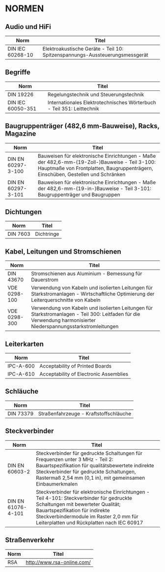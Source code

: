 # NORMEN

## Audio und HiFi
| Norm               | Titel |
|--------------------|-------|
| DIN IEC 60268-10   | Elektroakustische Geräte - Teil 10: Spitzenspannungs-Aussteuerungsmessgerät |

## Begriffe
| Norm               | Titel |
|--------------------|-------|
| DIN 19226          | Regelungstechnik und Steuerungstechnik |
| DIN IEC 60050-351  | Internationales Elektrotechnisches Wörterbuch - Teil 351: Leittechnik |

## Baugruppenträger (482,6 mm-Bauweise), Racks, Magazine
| Norm               | Titel |
|--------------------|-------|
| DIN EN 60297-3-100 | Bauweisen für elektronische Einrichtungen - Maße der 482,6-mm-(19-Zoll-)Bauweise - Teil 3-100: Hauptmaße von Frontplatten, Baugruppenträgern, Einschüben, Gestellen und Schränken |
| DIN EN 60297-3-101 | Bauweisen für elektronische Einrichtungen - Maße der 482,6-mm-(19-in-)Bauweise - Teil 3-101: Baugruppenträger und Baugruppen |

## Dichtungen
| Norm               | Titel |
|--------------------|-------|
| DIN 7603           | Dichtringe |

## Kabel, Leitungen und Stromschienen
| Norm               | Titel |
|--------------------|-------|
| DIN 43670          | Stromschienen aus Aluminium - Bemessung für Dauerstrom |
| VDE 0298-100       | Verwendung von Kabeln und isolierten Leitungen für Starkstromanlagen - Wirtschaftliche Optimierung der Leiterquerschnitte von Kabeln |
| VDE 0298-300       | Verwendung von Kabeln und isolierten Leitungen für Starkstromanlagen - Teil 300: Leitfaden für die Verwendung harmonisierter Niederspannungsstarkstromleitungen |

## Leiterkarten
| Norm               | Titel |
|--------------------|-------|
| IPC-A-600          | Acceptability of Printed Boards |
| IPC-A-610          | Acceptability of Electronic Assemblies |

## Schläuche
| Norm               | Titel |
|--------------------|-------|
| DIN 73379          | Straßenfahrzeuge - Kraftstoffschläuche |

## Steckverbinder
| Norm               | Titel |
|--------------------|-------|
| DIN EN 60603-2     | Steckverbinder für gedruckte Schaltungen für Frequenzen unter 3 MHz - Teil 2: Bauartspezifikation für qualitätsbewertete indirekte Steckverbinder für gedruckte Schaltungen, Rastermaß 2,54 mm (0,1 in), mit gemeinsamen Einbaumerkmalen |
| DIN EN 61076-4-101 | Steckverbinder für elektronische Einrichtungen - Teil 4-101: Steckverbinder für gedruckte Schaltungen mit bewerteter Qualität; Bauartspezifikation für indirekte Steckverbindermodule im Raster 2,0 mm für Leiterplatten und Rückplatten nach IEC 60917 |

## Straßenverkehr
| Norm               | Titel |
|--------------------|-------|
| RSA                | http://www.rsa-online.com/ |
